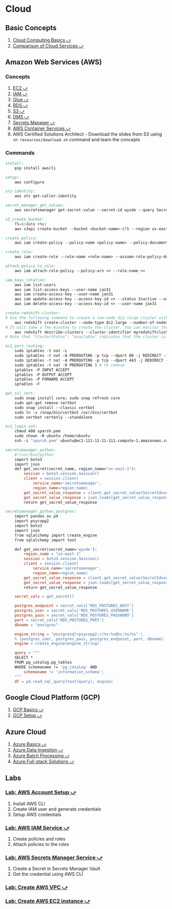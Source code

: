 # Cloud

## Basic Concepts

1. <a href="#/01-foundations/cloud/cloud-basics.md" target="_blank">Cloud Computing Basics ⤻</a>
1. <a href="#/01-foundations/cloud/cloud-comparison.md" target="_blank">Comparison of Cloud Services ⤻</a>

## Amazon Web Services (AWS)

### Concepts

1. <a href="#/01-foundations/cloud/ec2.md" target="_blank">EC2 ⤻</a>
1. <a href="#/01-foundations/cloud/iam.md" target="_blank">IAM ⤻</a>
1. <a href="#/01-foundations/cloud/glue.md" target="_blank">Glue ⤻</a>
1. <a href="#/01-foundations/cloud/rds.md" target="_blank">RDS ⤻</a>
1. <a href="#/01-foundations/cloud/s3.md" target="_blank">S3 ⤻</a>
1. <a href="#/01-foundations/cloud/dms.md" target="_blank">DMS ⤻</a>
1. <a href="#/01-foundations/cloud/secrets-manager.md" target="_blank">Secrets Manager ⤻</a>
1. <a href="#/01-foundations/cloud/aws-containers.md" target="_blank">AWS Container Services ⤻</a>
1. AWS Certified Solutions Architect - Download the slides from S3 using `sh resources/download.sh` command and learn the concepts

### Commands

```Makefile
install:
	pip install awscli

setup:
	aws configure

sts-identity:
	aws sts get-caller-identity

secret_manager_get_values:
	aws secretsmanager get-secret-value --secret-id wysde --query SecretString --output text

s3_create_bucket:
	TS=$(date +%s)
	aws s3api create-bucket --bucket <bucket-name>-$TS --region us-east-1

create_policy:
	aws iam create-policy --policy-name <policy-name> --policy-document file://<file-name>.json

create_role:
	aws iam create-role --role-name <role-name> --assume-role-policy-document file://role-trust.json

attach_policy_to_role:
	aws iam attach-role-policy --policy-arn <> --role-name <>

iam_keys_rotation:
	aws iam list-users
	aws iam list-access-keys --user-name jan31
	aws iam create-access-key --user-name jan31
	aws iam update-access-key --access-key-id <> --status Inactive --user-name jan31
	aws iam delete-access-key --access-key-id <> --user-name jan31

create-redshift-cluster:
# Use the following command to create a two-node dc2.large cluster with the minimal set of parameters of cluster-identifier (any unique identifier for the cluster), node-type/number-of-nodes and the master user credentials. Replace $MasterUserPassword in the following command with a password of your choice. The password must be 8-64 characters long and must contain at least one uppercase letter, one lowercase letter, and one number. You can use any printable ASCII character except /, "", or, or @:
	aws redshift create-cluster --node-type dc2.large --number-of-nodes 2 --master-username adminuser --master-user-password $MasterUserPassword --cluster-identifier myredshiftcluster
# It will take a few minutes to create the cluster. You can monitor the status of the cluster creation process using the following command:
	aws redshift describe-clusters --cluster-identifier myredshiftcluster
# Note that "ClusterStatus": "available" indicates that the cluster is ready for use and that you can connect to it using the "Address": "myredshiftcluster.abcdefghijk.eu-west-1.redshift.amazonaws.com" endpoint. The cluster is now ready. Now, you use an ODBC/JDBC to connect to the Amazon Redshift cluster.

ec2_port_routing:
	sudo iptables -t nat -L
	sudo iptables -t nat -A PREROUTING -p tcp --dport 80 -j REDIRECT --to-ports 8080
	sudo iptables -t nat -A PREROUTING -p tcp --dport 443 -j REDIRECT --to-ports 8080
	sudo iptables -t nat -D PREROUTING 1 # to remove
	iptables -P INPUT ACCEPT
	iptables -P OUTPUT ACCEPT
	iptables -P FORWARD ACCEPT
	iptables -F

get_ssl_cert:
	sudo snap install core; sudo snap refresh core
	sudo apt-get remove certbot
	sudo snap install --classic certbot
	sudo ln -s /snap/bin/certbot /usr/bin/certbot
	sudo certbot certonly --standalone

ec2_login_ssh:
	chmod 400 sparsh.pem
	sudo chown -R ubuntu /home/ubuntu
	ssh -i "sparsh.pem" ubuntu@ec2-111-11-11-111.compute-1.amazonaws.com

secretsmanager_python:
	#!/usr/bin/python
	import boto3
	import json
	def get_secret(secret_name, region_name="us-east-1"):
		session = boto3.session.Session()
		client = session.client(
			service_name='secretsmanager',
			region_name=region_name)
		get_secret_value_response = client.get_secret_value(SecretId=secret_name)
		get_secret_value_response = json.loads(get_secret_value_response['SecretString'])
		return get_secret_value_response

secretsmanager_python_postgres:
	import pandas as pd
	import psycopg2
	import boto3
	import json
	from sqlalchemy import create_engine
	from sqlalchemy import text

	def get_secret(secret_name='wysde'):
		region_name = "us-east-1"
		session = boto3.session.Session()
		client = session.client(
			service_name='secretsmanager',
			region_name=region_name)
		get_secret_value_response = client.get_secret_value(SecretId=secret_name)
		get_secret_value_response = json.loads(get_secret_value_response['SecretString'])
		return get_secret_value_response

	secret_vals = get_secret()

	postgres_endpoint = secret_vals['RDS_POSTGRES_HOST']
	postgres_user = secret_vals['RDS_POSTGRES_USERNAME']
	postgres_pass = secret_vals['RDS_POSTGRES_PASSWORD']
	port = secret_vals['RDS_POSTGRES_PORT']
	dbname = "postgres"

	engine_string = "postgresql+psycopg2://%s:%s@%s:%s/%s" \
	% (postgres_user, postgres_pass, postgres_endpoint, port, dbname)
	engine = create_engine(engine_string)

	query = """
	SELECT *
	FROM pg_catalog.pg_tables
	WHERE schemaname != 'pg_catalog' AND 
		schemaname != 'information_schema';
	"""
	df = pd.read_sql_query(text(query), engine)
```

## Google Cloud Platform (GCP)

1. <a href="#/01-foundations/cloud/gcp-basics.md" target="_blank">GCP Basics ⤻</a>
1. <a href="#/01-foundations/cloud/gcp-setup.md" target="_blank">GCP Setup ⤻</a>

## Azure Cloud

1. <a href="#/01-foundations/cloud/azure-basics.md" target="_blank">Azure Basics ⤻</a>
1. <a href="#/01-foundations/cloud/azure-data-ingestion.md" target="_blank">Azure Data Ingestion ⤻</a>
1. <a href="#/01-foundations/cloud/azure-data-ingestion.md" target="_blank">Azure Batch Processing ⤻</a>
1. <a href="#/01-foundations/cloud/azure-fullstack-solutions.md" target="_blank">Azure Full-stack Solutions ⤻</a>

## Labs

### <a href="#/01-foundations/cloud/lab-aws-setup/" target="_blank">Lab: AWS Account Setup ⤻</a>

1. Install AWS CLI
2. Create IAM user and generate credentials
3. Setup AWS credentials

### <a href="#/01-foundations/cloud/lab-create-iam-policy-role/" target="_blank">Lab: AWS IAM Service ⤻</a>

1. Create policies and roles
2. Attach policies to the roles

### <a href="#/01-foundations/cloud/lab-aws-secrets-manager/" target="_blank">Lab: AWS Secrets Manager Service ⤻</a>

1. Create a Secret in Secrets Manager Vault
2. Get the credential using AWS CLI

### <a href="#/01-foundations/cloud/lab-create-your-first-vpc/" target="_blank">Lab: Create AWS VPC ⤻</a>

### <a href="#/01-foundations/cloud/lab-create-your-first-ec2-instance-linux/" target="_blank">Lab: Create AWS EC2 instance ⤻</a>
